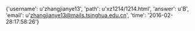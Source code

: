 {'username': u'zhangjianye13', 'path': u'xz1214/1214.html', 'answer': u'B', 'email': u'zhangjianye13@mails.tsinghua.edu.cn', 'time': '2016-02-28:17:58:26'}